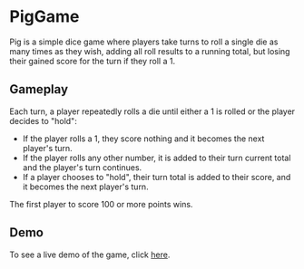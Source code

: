 # PigGame

Pig is a simple dice game where players take turns to roll a single die as many times as they wish, adding all roll results to a running total, but losing their gained score for the turn if they roll a 1.

## Gameplay
Each turn, a player repeatedly rolls a die until either a 1 is rolled or the player decides to "hold":
* If the player rolls a 1, they score nothing and it becomes the next player's turn.
* If the player rolls any other number, it is added to their turn current total and the player's turn continues.
* If a player chooses to "hold", their turn total is added to their score, and it becomes the next player's turn.

The first player to score 100 or more points wins.
## Demo

To see a live demo of the game, click [here](https://nishx09.github.io/pigGame/).
